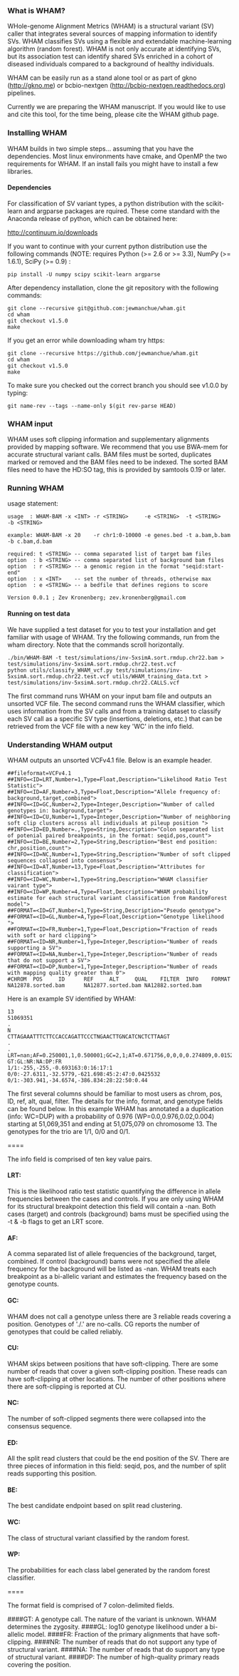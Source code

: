 ### What is WHAM?

WHole-genome Alignment Metrics (WHAM) is a structural variant (SV) caller that integrates several sources of mapping information to identify SVs.  WHAM classifies SVs using a flexible and extendable machine-learning algorithm (random forest).  WHAM is not only accurate at identifying SVs, but its association test can identify shared SVs enriched in a cohort of diseased individuals compared to a background of healthy individuals.   

WHAM can be easily run as a stand alone tool or as part of gkno (http://gkno.me) or bcbio-nextgen (http://bcbio-nextgen.readthedocs.org) pipelines.  

Currently we are preparing the WHAM manuscript.  If you would like to use and cite this tool, for the time being, please cite the WHAM github page.

### Installing WHAM

WHAM builds in two simple steps... assuming that you have the dependencies.  Most linux environments have cmake, and OpenMP the two requirements for WHAM.  If an install fails you might have to install a few libraries. 

#### Dependencies

For classification of SV variant types, a python distribution with the scikit-learn and argparse packages are rquired. These come standard with the Anaconda release of python, which can be obtained here:

http://continuum.io/downloads

If you want to continue with your current python distribution use the following commands (NOTE: requires Python (>= 2.6 or >= 3.3), NumPy (>= 1.6.1), SciPy (>= 0.9) :

```
pip install -U numpy scipy scikit-learn argparse
```

After dependency installation, clone the git repository with the following commands:

```
git clone --recursive git@github.com:jewmanchue/wham.git
cd wham
git checkout v1.5.0
make
```
If you get an error while downloading wham try https:

```
git clone --recursive https://github.com/jewmanchue/wham.git
cd wham
git checkout v1.5.0
make
```

To make sure you checked out the correct branch you should see v1.0.0 by typing:

```
git name-rev --tags --name-only $(git rev-parse HEAD)
```


### WHAM input

WHAM uses soft clipping information and supplementary alignments provided by mapping software. 
We recommend that you use BWA-mem for accurate structural variant calls.  BAM files must be
sorted, duplicates marked or removed and the BAM files need to be indexed.  The sorted
BAM files need to have the HD:SO tag, this is provided by samtools 0.19 or later.  

### Running WHAM

usage statement:

```
usage  : WHAM-BAM -x <INT> -r <STRING>     -e <STRING>  -t <STRING>    -b <STRING>

example: WHAM-BAM -x 20    -r chr1:0-10000 -e genes.bed -t a.bam,b.bam -b c.bam,d.bam

required: t <STRING> -- comma separated list of target bam files
option  : b <STRING> -- comma separated list of background bam files
option  : r <STRING> -- a genomic region in the format "seqid:start-end"
option  : x <INT>    -- set the number of threads, otherwise max
option  : e <STRING> -- a bedfile that defines regions to score

Version 0.0.1 ; Zev Kronenberg; zev.kronenberg@gmail.com
```

#### Running on test data

We have supplied a test dataset for you to test your installation and get familiar with usage of WHAM. Try the following commands, run from the wham directory. Note that the commands scroll horizontally. 

```
./bin/WHAM-BAM -t test/simulations/inv-5xsimA.sort.rmdup.chr22.bam > test/simulations/inv-5xsimA.sort.rmdup.chr22.test.vcf 
python utils/classify_WHAM_vcf.py test/simulations/inv-5xsimA.sort.rmdup.chr22.test.vcf utils/WHAM_training_data.txt > test/simulations/inv-5xsimA.sort.rmdup.chr22.CALLS.vcf
```
The first command runs WHAM on your input bam file and outputs an unsorted VCF file. The second command runs the WHAM classifier, which uses information from the SV calls and from a training dataset to classify each SV call as a specific SV type (insertions, deletions, etc.) that can be retrieved from the VCF file with a new key 'WC' in the info field.

### Understanding WHAM output

WHAM outputs an unsorted VCFv4.1 file.  Below is an example header.  

```
##fileformat=VCFv4.1
##INFO=<ID=LRT,Number=1,Type=Float,Description="Likelihood Ratio Test Statistic">
##INFO=<ID=AF,Number=3,Type=Float,Description="Allele frequency of: background,target,combined">
##INFO=<ID=GC,Number=2,Type=Integer,Description="Number of called genotypes in: background,target">
##INFO=<ID=CU,Number=1,Type=Integer,Description="Number of neighboring soft clip clusters across all individuals at pileup position ">
##INFO=<ID=ED,Number=.,Type=String,Description="Colon separated list of potenial paired breakpoints, in the format: seqid,pos,count">
##INFO=<ID=BE,Number=2,Type=String,Description="Best end position: chr,position,count">
##INFO=<ID=NC,Number=1,Type=String,Description="Number of soft clipped sequences collapsed into consensus">
##INFO=<ID=AT,Number=13,Type=Float,Description="Attributes for classification">
##INFO=<ID=WC,Number=1,Type=String,Description="WHAM classifier vairant type">
##INFO=<ID=WP,Number=4,Type=Float,Description="WHAM probability estimate for each structural variant classification from RandomForest model">
##FORMAT=<ID=GT,Number=1,Type=String,Description="Pseudo genotype">
##FORMAT=<ID=GL,Number=A,Type=Float,Description="Genotype likelihood ">
##FORMAT=<ID=FR,Number=1,Type=Float,Description="Fraction of reads with soft or hard clipping">
##FORMAT=<ID=NR,Number=1,Type=Integer,Description="Number of reads supporting a SV">
##FORMAT=<ID=NA,Number=1,Type=Integer,Description="Number of reads that do not support a SV">
##FORMAT=<ID=DP,Number=1,Type=Integer,Description="Number of reads with mapping quality greater than 0">
#CHROM  POS     ID      REF     ALT     QUAL    FILTER  INFO    FORMAT  NA12878.sorted.bam      NA12877.sorted.bam NA12882.sorted.bam
```

Here is an example SV identified by WHAM:
```
13
51069351
.
N
CTTAGAAATTTCTTCCACCAGATTCCCTNGAACTTGNCATCNCTCTTAAGT
.
.
LRT=nan;AF=0.250001,1,0.500001;GC=2,1;AT=0.671756,0,0,0,0.274809,0.0152672,0.183206,0.274809,0,0.0916031,0.0534351,0,0,0,0;CU=125;NC=35;ED=13,51075079,36:13,51075111,1:;BE=13,51075079,36;WC=DUP;WP=0.0,0.976,0.02,0.004
GT:GL:NR:NA:DP:FR
1/1:-255,-255,-0.693163:0:16:17:1
0/0:-27.6311,-32.5779,-621.698:45:2:47:0.0425532
0/1:-303.941,-34.6574,-386.834:28:22:50:0.44
```
The first several columns should be familiar to most users as chrom, pos, ID, ref, alt, qual, filter.  The details for the info, format, and genotype fields can be found below. In this example WHAM has annotated a  a duplication (info: WC=DUP) with a probability of 0.976 (WP=0.0,0.976,0.02,0.004) starting at 51,069,351 and ending at 51,075,079 on chromosome 13.  The genotypes for the trio are 1/1, 0/0 and 0/1. 


====

The info field is comprised of ten key value pairs.

#### LRT:

  This is the likelihood ratio test statistic quantifying the difference in allele frequencies between the cases and controls.
  If you are only using WHAM for its structural breakpoint detection this field will contain a -nan. Both  cases (target) and controls (background) bams must be specified using the -t & -b flags to get an LRT score.
  
#### AF:

  A comma separated list of allele frequencies of the background, target, combined. If control (background) bams were not specified the allele frequency for the background will be listed as -nan.  WHAM treats each breakpoint as a bi-allelic variant and estimates the frequency based on the genotype counts.
  
#### GC:

  WHAM does not call a genotype unless there are 3 reliable reads covering a position.  Genotypes of './.' are no-calls.  CG reports the number of genotypes that could be called reliably.
  
#### CU:

  WHAM skips between positions that have soft-clipping.  There are some number of reads that cover a given soft-clipping position.  These reads can have soft-clipping at other locations.  The number of other positions where there are soft-clipping is reported at CU. 

#### NC:
  
  The number of soft-clipped segments there were collapsed into the consensus sequence.
  
#### ED:
  
  All the split read clusters that could be the end position of the SV.  There are three pieces of information in this field: seqid, pos, and the number of split reads supporting this position.  
  
#### BE:

  The best candidate endpoint based on split read clustering.
  
#### WC:

  The class of structural variant classified by the random forest.
  
#### WP: 

  The probabilities for each class label generated by the random forest classifier.  
  
====  

The format field is comprised of 7 colon-delimited fields.

####GT:
  A genotype call.  The nature of the variant is unknown.  WHAM determines the zygosity.
####GL:
  log10 genotype likelihood under a bi-allelic model.
####FR:
  Fraction of the primary alignments that have soft-clipping.
####NR:
  The number of reads that do not support any type of structural variant.
####NA:
  The number of reads that do support any type of structural variant.
####DP:
  The number of high-quality primary reads covering the position.

